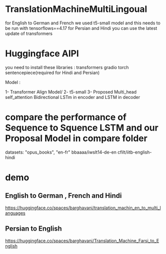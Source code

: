 # TranslationMachineMultiLingoual
for English to German and French we used t5-small model and this needs to be run with tensorflows==4.17
for Persian and Hindi you can use the latest update of transformers 
# Huggingface AIPI
you need to install these libraries :
transformers
gradio
torch
sentencepiece(required for Hindi and Persian)

 Model :
 
 1- Transformer Align Model/
 2- t5-small
 3- Proposed Multi_head self_attention Bidirectional LSTm in encoder and LSTM in decoder 
# compare the performance of Sequence to Squence LSTM and our Proposal Model in compare folder


 datasets:
 "opus_books", "en-fr"
 bbaaaa/iwslt14-de-en
 cfilt/iitb-english-hindi
# demo 
## English to German , French and Hindi
https://huggingface.co/spaces/barghavani/translation_machin_en_to_multi_languages
## Persian to English 
https://huggingface.co/spaces/barghavani/Translation_Machine_Farsi_to_English

